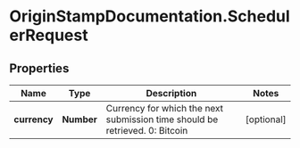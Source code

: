 # OriginStampDocumentation.SchedulerRequest

## Properties
Name | Type | Description | Notes
------------ | ------------- | ------------- | -------------
**currency** | **Number** | Currency for which the next submission time should be retrieved.  0: Bitcoin | [optional] 


